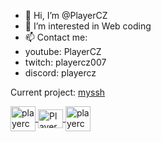 - 👋 Hi, I’m @PlayerCZ
- 👀 I’m interested in Web coding
- 📫 Contact me:
-   youtube: PlayerCZ 
-   twitch: playercz007 
-   discord: playercz

  Current project: <a href="https://myssh.gq">myssh</a>

<a href="https://www.instagram.com/playercz_/" target="blank">
  <img align="center" src="https://save.flowerhost.tk/instagram.jpg" alt="playercz_" height="40" width="40" />
</a>

<a href="https://www.youtube.com/channel/UCiRikk7Yrnb1Uj3rt_N7hpw" target="blank">
  <img align="center" src="https://save.flowerhost.tk/youtube.jpg" alt="PlayerCZ" height="30" width="40" />
</a>

<a href="https://www.twitch.tv/playercz007" target="blank">
  <img align="center" src="https://save.flowerhost.tk/twitch.jpg" alt="playercz007" height="40" width="40" />
</a>
